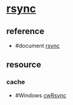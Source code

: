 # [rsync](https://github.com/RsyncProject/rsync)

## reference

- #document [rsync](https://download.samba.org/pub/rsync/rsync.1)

## resource

### cache

- #Windows [cwRsync](https://itefix.net/cwrsync)